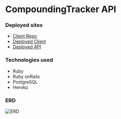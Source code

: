 # CompoundingTracker API

### Deployed sites
- [Client Repo](https://github.com/wyang19a/pharmacy-client)
- [Deployed Client](https://wyang19a.github.io/pharmacy-client/)
- [Deployed API](https://safe-brushlands-23264.herokuapp.com/)


### Technologies used
- Ruby
- Ruby onRails
- PostgreSQL
- Heroku

### ERD
![ERD](https://imgur.com/5leFWni.png)
